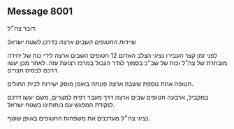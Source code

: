 ## Message 8001

דובר צה״ל:

*שיירות החטופים השבים ארצה בדרכן לשטח ישראל* 

לפני זמן קצר העבירו נציגי הצלב האדום 12 חטופים השבים ארצה לידי כוח של יחידה מובחרת של צה"ל וכוח של שב"כ בסמוך לגדר הגבול במרכז רצועת עזה. לאחר מכן יעשו דרכם לבסיס חצרים. 

חטופה אחת נוספת ששבה ארצה פונתה באופן מוסק ישירות לבית החולים.

במקביל, ארבעה חטופים שבים ארצה דרך מעבר רפיח למצרים, משם יעשו דרכם לנקודת המפגש עם כוחותינו בשטח ישראל. 

נציגי צה״ל מעדכנים את משפחות החטופים באופן שוטף.

